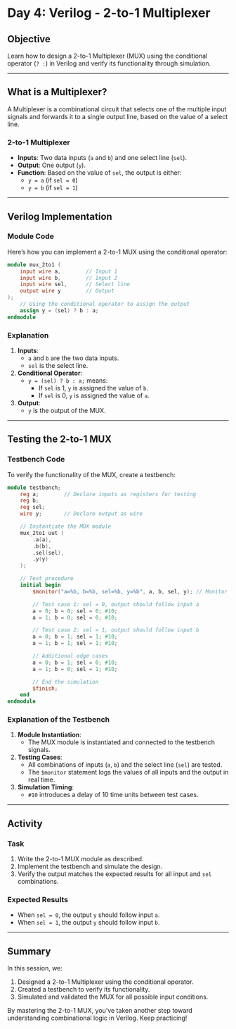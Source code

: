 # Day 4: Verilog - 2-to-1 Multiplexer

## Objective
Learn how to design a 2-to-1 Multiplexer (MUX) using the conditional operator (`? :`) in Verilog and verify its functionality through simulation.

---

## What is a Multiplexer?
A Multiplexer is a combinational circuit that selects one of the multiple input signals and forwards it to a single output line, based on the value of a select line.

### 2-to-1 Multiplexer
- **Inputs**: Two data inputs (`a` and `b`) and one select line (`sel`).
- **Output**: One output (`y`).
- **Function**: Based on the value of `sel`, the output is either:
  - `y = a` (if `sel = 0`)
  - `y = b` (if `sel = 1`)

---

## Verilog Implementation
### Module Code
Here’s how you can implement a 2-to-1 MUX using the conditional operator:

```verilog
module mux_2to1 (
    input wire a,        // Input 1
    input wire b,        // Input 2
    input wire sel,      // Select line
    output wire y        // Output
);
    // Using the conditional operator to assign the output
    assign y = (sel) ? b : a;
endmodule
```

### Explanation
1. **Inputs**:
   - `a` and `b` are the two data inputs.
   - `sel` is the select line.
2. **Conditional Operator**:
   - `y = (sel) ? b : a;` means:
     - If `sel` is 1, `y` is assigned the value of `b`.
     - If `sel` is 0, `y` is assigned the value of `a`.
3. **Output**:
   - `y` is the output of the MUX.

---

## Testing the 2-to-1 MUX
### Testbench Code
To verify the functionality of the MUX, create a testbench:

```verilog
module testbench;
    reg a;        // Declare inputs as registers for testing
    reg b;
    reg sel;
    wire y;       // Declare output as wire

    // Instantiate the MUX module
    mux_2to1 uut (
        .a(a),
        .b(b),
        .sel(sel),
        .y(y)
    );

    // Test procedure
    initial begin
        $monitor("a=%b, b=%b, sel=%b, y=%b", a, b, sel, y); // Monitor the changes

        // Test case 1: sel = 0, output should follow input a
        a = 0; b = 0; sel = 0; #10;
        a = 1; b = 0; sel = 0; #10;

        // Test case 2: sel = 1, output should follow input b
        a = 0; b = 1; sel = 1; #10;
        a = 1; b = 1; sel = 1; #10;

        // Additional edge cases
        a = 0; b = 1; sel = 0; #10;
        a = 1; b = 0; sel = 1; #10;

        // End the simulation
        $finish;
    end
endmodule
```

### Explanation of the Testbench
1. **Module Instantiation**:
   - The MUX module is instantiated and connected to the testbench signals.
2. **Testing Cases**:
   - All combinations of inputs (`a`, `b`) and the select line (`sel`) are tested.
   - The `$monitor` statement logs the values of all inputs and the output in real time.
3. **Simulation Timing**:
   - `#10` introduces a delay of 10 time units between test cases.

---

## Activity
### Task
1. Write the 2-to-1 MUX module as described.
2. Implement the testbench and simulate the design.
3. Verify the output matches the expected results for all input and `sel` combinations.

### Expected Results
- When `sel = 0`, the output `y` should follow input `a`.
- When `sel = 1`, the output `y` should follow input `b`.

---

## Summary
In this session, we:
1. Designed a 2-to-1 Multiplexer using the conditional operator.
2. Created a testbench to verify its functionality.
3. Simulated and validated the MUX for all possible input conditions.

By mastering the 2-to-1 MUX, you’ve taken another step toward understanding combinational logic in Verilog. Keep practicing!
